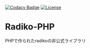 [![Codacy Badge](https://app.codacy.com/project/badge/Grade/e962cc560e3140aeb3d213ed42a9d64a)](https://www.codacy.com/gh/kokarare1212/Radiko.php/dashboard?utm_source=github.com&amp;utm_medium=referral&amp;utm_content=kokarare1212/Radiko.php&amp;utm_campaign=Badge_Grade)
[![License](https://img.shields.io/badge/License-Apache%202.0-blue.svg)](https://opensource.org/licenses/Apache-2.0)  
# Radiko-PHP
PHPで作られたradikoの非公式ライブラリ
